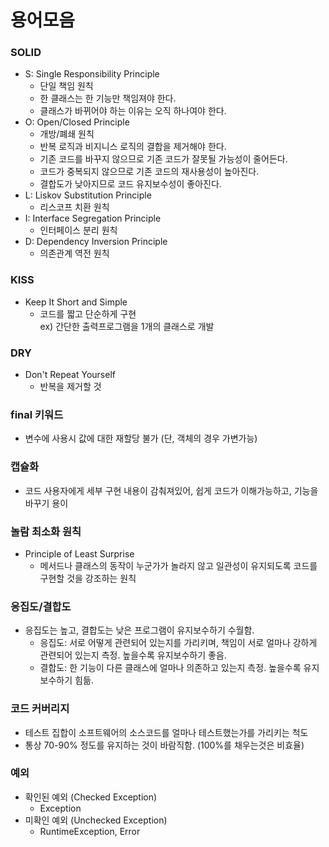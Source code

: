 # 용어모음

### SOLID
- S: Single Responsibility Principle
  + 단일 책임 원칙
  + 한 클래스는 한 기능만 책임져야 한다.
  + 클래스가 바뀌어야 하는 이유는 오직 하나여야 한다.
- O: Open/Closed Principle
  + 개방/폐쇄 원칙
  + 반복 로직과 비지니스 로직의 결합을 제거해야 한다.
  + 기존 코드를 바꾸지 않으므로 기존 코드가 잘못될 가능성이 줄어든다.
  + 코드가 중복되지 않으므로 기존 코드의 재사용성이 높아진다.
  + 결합도가 낮아지므로 코드 유지보수성이 좋아진다.
- L: Liskov Substitution Principle
  + 리스코프 치환 원칙
- I: Interface Segregation Principle
  + 인터페이스 분리 원칙
- D: Dependency Inversion Principle
  + 의존관계 역전 원칙

### KISS
- Keep It Short and Simple
  + 코드를 짧고 단순하게 구현<br/>
    ex) 간단한 출력프로그램을 1개의 클래스로 개발 

### DRY
- Don't Repeat Yourself
  + 반복을 제거할 것
    
### final 키워드
- 변수에 사용시 값에 대한 재할당 불가 (단, 객체의 경우 가변가능)

### 캡슐화
- 코드 사용자에게 세부 구현 내용이 감춰져있어, 쉽게 코드가 이해가능하고, 기능을 바꾸기 용이

### 놀람 최소화 원칙
- Principle of Least Surprise
  + 메서드나 클래스의 동작이 누군가가 놀라지 않고 일관성이 유지되도록 코드를 구현할 것을 강조하는 원칙

### 응집도/결합도
- 응집도는 높고, 결합도는 낮은 프로그램이 유지보수하기 수월함.
  + 응집도: 서로 어떻게 관련되어 있는지를 가리키며, 책임이 서로 얼마나 강하게 관련되어 있는지 측정. 높을수록 유지보수하기 좋음.
  + 결합도: 한 기능이 다른 클래스에 얼마나 의존하고 있는지 측정. 높을수록 유지보수하기 힘듦.

### 코드 커버리지
- 테스트 집합이 소프트웨어의 소스코드를 얼마나 테스트했는가를 가리키는 척도
- 통상 70-90% 정도를 유지하는 것이 바람직함. (100%를 채우는것은 비효율)

### 예외
- 확인된 예외 (Checked Exception)
  + Exception
- 미확인 예외 (Unchecked Exception)
  + RuntimeException, Error